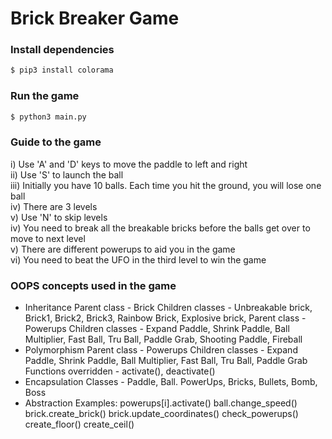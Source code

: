 # Brick Breaker Game

### Install dependencies
```bash
$ pip3 install colorama
```
### Run the game
```bash
$ python3 main.py
```
### Guide to the game
i) Use 'A' and 'D' keys to move the paddle to left and right <br />
ii) Use 'S' to launch the ball <br />
iii) Initially you have 10 balls. Each time you hit the ground, you will lose one ball <br />
iv) There are 3 levels <br />
v) Use 'N' to skip levels <br />
iv) You need to break all the breakable bricks before the balls get over to move to next level <br />
v) There are different powerups to aid you in the game <br />
vi) You need to beat the UFO in the third level to win the game <br />

### OOPS concepts used in the game

- Inheritance
Parent class - Brick
Children classes - Unbreakable brick, Brick1, Brick2, Brick3, Rainbow Brick, Explosive brick, 
Parent class - Powerups
Children classes - Expand Paddle, Shrink Paddle, Ball Multiplier, Fast Ball, Tru Ball, Paddle Grab, Shooting Paddle, Fireball
- Polymorphism
Parent class - Powerups
Children classes - Expand Paddle, Shrink Paddle, Ball Multiplier, Fast Ball, Tru Ball, Paddle Grab
Functions overridden - activate(), deactivate()
- Encapsulation
Classes - Paddle, Ball. PowerUps, Bricks, Bullets, Bomb, Boss
- Abstraction
Examples: 
powerups[i].activate()
ball.change_speed()
brick.create_brick()
brick.update_coordinates()
check_powerups()
create_floor()
create_ceil()

